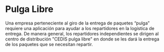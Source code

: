 # Pulga Libre

Una empresa perteneciente al giro de la entrega de paquetes “pulga” requiere una
aplicación para ayudar a los repartidores en la logística de entrega. De manera general, los repartidores independientes se dirigen al centro de distribución "CEDIS pulga libre" en donde se les dará la entrega de los paquetes que se necesitan repartir.

